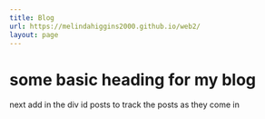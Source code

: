 ```yaml
---
title: Blog
url: https://melindahiggins2000.github.io/web2/
layout: page
---
```


# some basic heading for my blog

<p> next add in the div id posts to track the posts as they come in </p>



